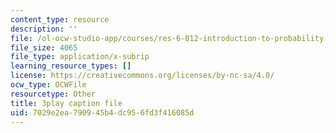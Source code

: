 ```yaml
---
content_type: resource
description: ''
file: /ol-ocw-studio-app/courses/res-6-012-introduction-to-probability-spring-2018/7029e2ea790945b4dc956fd3f416085d_nYe4OZVCnIs.srt
file_size: 4065
file_type: application/x-subrip
learning_resource_types: []
license: https://creativecommons.org/licenses/by-nc-sa/4.0/
ocw_type: OCWFile
resourcetype: Other
title: 3play caption file
uid: 7029e2ea-7909-45b4-dc95-6fd3f416085d
---
```

